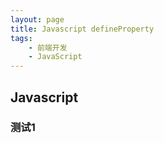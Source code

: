 ```yaml
---
layout: page
title: Javascript defineProperty
tags:
    - 前端开发
    - JavaScript
---
```


## Javascript
### 测试1